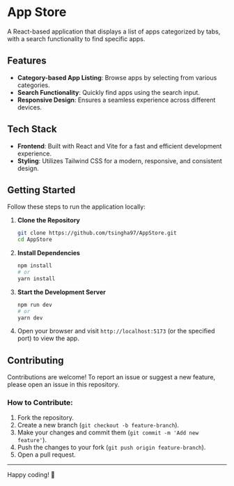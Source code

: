 # App Store

A React-based application that displays a list of apps categorized by tabs, with a search functionality to find specific apps.

## Features

- **Category-based App Listing**: Browse apps by selecting from various categories.
- **Search Functionality**: Quickly find apps using the search input.
- **Responsive Design**: Ensures a seamless experience across different devices.

## Tech Stack

- **Frontend**: Built with React and Vite for a fast and efficient development experience.
- **Styling**: Utilizes Tailwind CSS for a modern, responsive, and consistent design.

## Getting Started

Follow these steps to run the application locally:

1. **Clone the Repository**
   ```sh
   git clone https://github.com/tsingha97/AppStore.git
   cd AppStore
   ```
2. **Install Dependencies**
   ```sh
   npm install
   # or
   yarn install
   ```
3. **Start the Development Server**
   ```sh
   npm run dev
   # or
   yarn dev
   ```
4. Open your browser and visit `http://localhost:5173` (or the specified port) to view the app.

## Contributing

Contributions are welcome! To report an issue or suggest a new feature, please open an issue in this repository.

### How to Contribute:

1. Fork the repository.
2. Create a new branch (`git checkout -b feature-branch`).
3. Make your changes and commit them (`git commit -m 'Add new feature'`).
4. Push the changes to your fork (`git push origin feature-branch`).
5. Open a pull request.

---

Happy coding! 🚀
